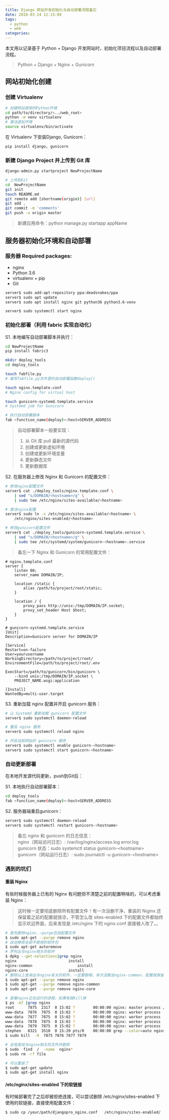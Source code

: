 ```yaml
---
title: Django 网站开发初始化与自动部署流程备忘
date: 2018-03-24 12:15:09
tags:
  - python
  - web
categories:
---
```


本文用以记录基于 Python + Django 开发网站时，初始化项目流程以及自动部署流程。
> Python + Django + Nginx + Gunicorn

<!--More-->

## 网站初始化创建
### 创建 Virtualenv

```sh
# 创建网站使用的Python环境
cd path/to/directory/<../web_root>
python -m venv virtualenv
# 激活虚拟环境
source virtualenv/bin/activate
```

在 Virtualenv 下安装Django, Gunicorn：

```sh
pip install django, gunicorn
```
### 新建 Django Project 并上传到 Git 库

```sh
django-admin.py startproject NewProjectName

# 上传到Git
cd  NewProjectName
git init
touch README.md
git remote add [shortname(origin)] [url]
git add .
git commit -m 'comments' 
git push -u origin master
```
> 新建应用命令：python manage.py startapp appName

## 服务器初始化环境和自动部署
### 服务器 Required packages:

* nginx
* Python 3.6
* virtualenv + pip
* Git

```sh
server$ sudo add-apt-repository ppa:deadsnakes/ppa
server$ sudo apt update
server$ sudo apt install nginx git python36 python3.6-venv

server$ sudo systemctl start nginx
```

### 初始化部署（利用 fabric 实现自动化）
S1. 本地编写自动部署脚本并执行：

```sh
cd NewProjectName
pip install fabric3

mkdir deploy_tools
cd deploy_tools

touch fabfile.py
# 编写fabfile.py文件里的自动部署函数deploy()

touch nginx.template.conf
# Nginx config for virtual host

touch gunicorn-systemd.template.service
# Systemd job for Gunicorn

# 执行自动部署脚本
fab <function_name(deploy)>:host=SERVER_ADDRESS
```
> 自动部署脚本一般要实现：  
> 1. 从 Git 库 pull 最新的源代码  
> 2. 创建或更新虚拟环境  
> 3. 创建或更新环境变量  
> 4. 更新静态文件  
> 5. 更新数据库

S2. 在服务器上修改 Nginx 和 Gunicorn 的配置文件：

```sh
# 修改nginx配置文件
server$ cat ./deploy_tools/nginx.template.conf \
    | sed "s/DOMAIN/<hostname>/g" \
    | sudo tee /etc/nginx/sites-available/<hostname>

# 激活nginx配置    
server$ sudo ln -s /etc/nginx/sites-available/<hostname> \
    /etc/nginx/sites-enabled/<hostname>

# 修改gunicorn配置文件
server$ cat ./deploy_tools/gunicorn-systemd.template.service \
    | sed "s/DOMAIN/<hostname>/g" \
    | sudo tee /etc/systemd/system/gunicorn-<hostname>.service
```
> 备忘一下 Nginx 和 Gunicorn 的常用配置文件：

```
# nginx.template.conf
server {
    listen 80;
    server_name DOMAIN/IP;

    location /static {
        alias /path/to/project/root/static;
    }

    location / {
        proxy_pass http://unix:/tmp/DOMAIN/IP.socket;
        proxy_set_header Host $host;
    }
}

# gunicorn-systemd.template.service
[Unit]
Description=Gunicorn server for DOMAIN/IP

[Service]
Restart=on-failure
User=yourusername
WorkingDirectory=/path/to/project/root/
EnvironmentFile=/path/to/project/root/.env

ExecStart=/path/to/gunicorn/bin/gunicorn \
    --bind unix:/tmp/DOMAIN/IP.socket \
    PROJECT_NAME.wsgi:application

[Install]
WantedBy=multi-user.target
```

S3. 重新加载 nginx 配置并开启 gunicorn 服务：

```sh
# 让 Systemd 重新加载 gunicorn 配置文件
server$ sudo systemctl daemon-reload

# 重启 nginx 服务
server$ sudo systemctl reload nginx

# 开启当前网站的 gunicorn 服务
server$ sudo systemctl enable gunicorn-<hostname>
server$ sudo systemctl start gunicorn-<hostname>
```


### 自动更新部署
在本地开发源代码更新，push到Git后：

S1. 本地执行自动部署脚本：

```sh
cd deploy_tools
fab <function_name(deploy)>:host=SERVER_ADDRESS
```
S2. 服务器端重启gunicorn：

```sh
server$ sudo systemctl daemon-reload
server$ sudo systemctl restart gunicorn-<hostname>
```

> 备忘 nginx 和 gunicorn 的日志信息：  
> nginx（网站访问日志）: /var/log/nginx/access.log error.log  
> gunicorn 状态：sudo systemctl status gunicorn\-\<hostname\>  
> gunicorn（网站运行日志）: sudo journalctl -u gunicorn\-\<hostname\>


### 遇到的坑们
#### 重装 Nginx
有些时候服务器上已有的 Nginx 有问题但不清楚之前的配置啊啥的，可以考虑重装 Nginx：
> 这时候一定要彻底删除所有配置文件！有一次没删干净，重装的 Niginx 还保留着之前的配置就很凉，不管怎么改 sites-enabled 下的配置文件都始终显示欢迎界面，后来发现是 /etc/nginx 下的 nginx.conf 直接被人改了。。

```sh
# 首先删除nginx，–purge包括配置文件
$ sudo apt-get --purge remove nginx
# 自动移除全部不使用的软件包
$ sudo apt-get autoremove
# 罗列出与nginx相关的软件
$ dpkg --get-selections|grep nginx
nginx                       install
nginx-common                    install
nginx-core                  install
# 删除以上查询出与nginx有关的软件，一定要删哦，有次没删去nginx-common，配置就保留了。。
$ sudo apt-get --purge remove nginx
$ sudo apt-get --purge remove nginx-common
$ sudo apt-get --purge remove nginx-core

# 查看nginx正在运行的进程，如果有就kill掉
$ ps -ef |grep nginx
root      7875  2317  0 15:02 ?        00:00:00 nginx: master process /usr/sbin/nginx
www-data  7876  7875  0 15:02 ?        00:00:00 nginx: worker process
www-data  7877  7875  0 15:02 ?        00:00:00 nginx: worker process
www-data  7878  7875  0 15:02 ?        00:00:00 nginx: worker process
www-data  7879  7875  0 15:02 ?        00:00:00 nginx: worker process
stephen   8321  3510  0 15:20 pts/0    00:00:00 grep --color=auto nginx
$ sudo kill  -9  7875 7876 7877 7879

# 全局查找与nginx相关的文件并删除
$ sudo  find  /  -name  nginx*
$ sudo rm -rf file

# 可以重装了
$ sudo apt-get update
$ sudo apt-get install nginx
```

#### /etc/nginx/sites-enabled 下的软链接
有时候部署完了之后却被拒绝连接，可以尝试删除 /etc/nginx/sites-enabled 下使用的软链接，直接使用配置文件：

```sh
$ sudo cp /your/path/djangopro_nginx.conf   /etc/nginx/sites-enabled/
```



